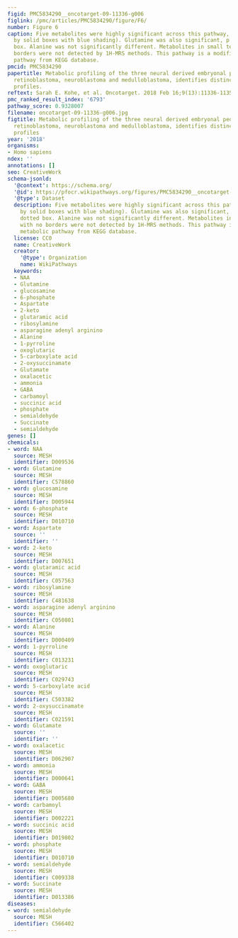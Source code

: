 ```yaml
---
figid: PMC5834290__oncotarget-09-11336-g006
figlink: /pmc/articles/PMC5834290/figure/F6/
number: Figure 6
caption: Five metabolites were highly significant across this pathway, p < 0.0001(indicated
  by solid boxes with blue shading). Glutamine was also significant, p < 0.001, dotted
  box. Alanine was not significantly different. Metabolites in small text with no
  borders were not detected by 1H-MRS methods. This pathway is a modified metabolic
  pathway from KEGG database.
pmcid: PMC5834290
papertitle: Metabolic profiling of the three neural derived embryonal pediatric tumors
  retinoblastoma, neuroblastoma and medulloblastoma, identifies distinct metabolic
  profiles.
reftext: Sarah E. Kohe, et al. Oncotarget. 2018 Feb 16;9(13):11336-11351.
pmc_ranked_result_index: '6793'
pathway_score: 0.9328007
filename: oncotarget-09-11336-g006.jpg
figtitle: Metabolic profiling of the three neural derived embryonal pediatric tumors
  retinoblastoma, neuroblastoma and medulloblastoma, identifies distinct metabolic
  profiles
year: '2018'
organisms:
- Homo sapiens
ndex: ''
annotations: []
seo: CreativeWork
schema-jsonld:
  '@context': https://schema.org/
  '@id': https://pfocr.wikipathways.org/figures/PMC5834290__oncotarget-09-11336-g006.html
  '@type': Dataset
  description: Five metabolites were highly significant across this pathway, p < 0.0001(indicated
    by solid boxes with blue shading). Glutamine was also significant, p < 0.001,
    dotted box. Alanine was not significantly different. Metabolites in small text
    with no borders were not detected by 1H-MRS methods. This pathway is a modified
    metabolic pathway from KEGG database.
  license: CC0
  name: CreativeWork
  creator:
    '@type': Organization
    name: WikiPathways
  keywords:
  - NAA
  - Glutamine
  - glucosamine
  - 6-phosphate
  - Aspartate
  - 2-keto
  - glutaramic acid
  - ribosylamine
  - asparagine adenyl arginino
  - Alanine
  - 1-pyrroline
  - oxoglutaric
  - 5-carboxylate acid
  - 2-oxysuccinamate
  - Glutamate
  - oxalacetic
  - ammonia
  - GABA
  - carbamoyl
  - succinic acid
  - phosphate
  - semialdehyde
  - Succinate
  - semialdehyde
genes: []
chemicals:
- word: NAA
  source: MESH
  identifier: D009536
- word: Glutamine
  source: MESH
  identifier: C578860
- word: glucosamine
  source: MESH
  identifier: D005944
- word: 6-phosphate
  source: MESH
  identifier: D010710
- word: Aspartate
  source: ''
  identifier: ''
- word: 2-keto
  source: MESH
  identifier: D007651
- word: glutaramic acid
  source: MESH
  identifier: C057563
- word: ribosylamine
  source: MESH
  identifier: C481638
- word: asparagine adenyl arginino
  source: MESH
  identifier: C050801
- word: Alanine
  source: MESH
  identifier: D000409
- word: 1-pyrroline
  source: MESH
  identifier: C013231
- word: oxoglutaric
  source: MESH
  identifier: C029743
- word: 5-carboxylate acid
  source: MESH
  identifier: C503382
- word: 2-oxysuccinamate
  source: MESH
  identifier: C021591
- word: Glutamate
  source: ''
  identifier: ''
- word: oxalacetic
  source: MESH
  identifier: D062907
- word: ammonia
  source: MESH
  identifier: D000641
- word: GABA
  source: MESH
  identifier: D005680
- word: carbamoyl
  source: MESH
  identifier: D002221
- word: succinic acid
  source: MESH
  identifier: D019802
- word: phosphate
  source: MESH
  identifier: D010710
- word: semialdehyde
  source: MESH
  identifier: C009338
- word: Succinate
  source: MESH
  identifier: D013386
diseases:
- word: semialdehyde
  source: MESH
  identifier: C566402
---
```

